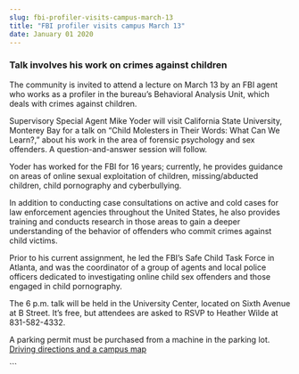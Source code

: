 ```yaml
---
slug: fbi-profiler-visits-campus-march-13
title: "FBI profiler visits campus March 13"
date: January 01 2020
---
```


 
<h3>Talk involves his work on crimes against children</h3>
<p>
  The community is invited to attend a lecture on March 13 by an FBI agent who
  works as a profiler in the bureau’s Behavioral Analysis Unit, which deals with
  crimes against children.
</p>
<p>
  Supervisory Special Agent Mike Yoder will visit California State University,
  Monterey Bay for a talk on “Child Molesters in Their Words: What Can We
  Learn?,” about his work in the area of forensic psychology and sex offenders.
  A question-and-answer session will follow.
</p>
<p>
  Yoder has worked for the FBI for 16 years; currently, he provides guidance on
  areas of online sexual exploitation of children, missing/abducted children,
  child pornography and cyberbullying.
</p>
<p>
  In addition to conducting case consultations on active and cold cases for law
  enforcement agencies throughout the United States, he also provides training
  and conducts research in those areas to gain a deeper understanding of the
  behavior of offenders who commit crimes against child victims.
</p>
<p>
  Prior to his current assignment, he led the FBI’s Safe Child Task Force in
  Atlanta, and was the coordinator of a group of agents and local police
  officers dedicated to investigating online child sex offenders and those
  engaged in child pornography.
</p>
<p>
  The 6 p.m. talk will be held in the University Center, located on Sixth Avenue
  at B Street. It’s free, but attendees are asked to RSVP to Heather Wilde at
  831-582-4332.
</p>
<p>
  A parking permit must be purchased from a machine in the parking lot.
  <a href="https://csumb.edu/map">Driving directions and a campus map </a>
</p>
```
